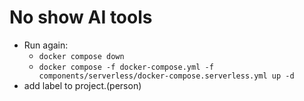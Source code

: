 # No show AI tools
+ Run again:
  + `docker compose down`
  + `docker compose -f docker-compose.yml -f components/serverless/docker-compose.serverless.yml up -d`
+ add label to project.(person)